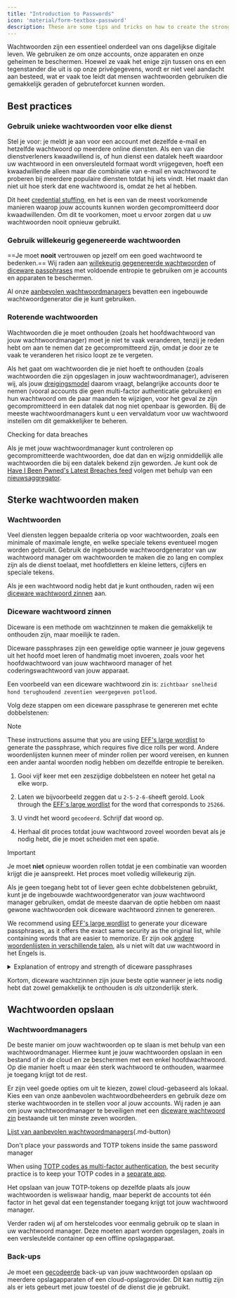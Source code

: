 ```yaml
---
title: "Introduction to Passwords"
icon: 'material/form-textbox-password'
description: These are some tips and tricks on how to create the strongest passwords and keep your accounts secure.
---
```


Wachtwoorden zijn een essentieel onderdeel van ons dagelijkse digitale leven. We gebruiken ze om onze accounts, onze apparaten en onze geheimen te beschermen. Hoewel ze vaak het enige zijn tussen ons en een tegenstander die uit is op onze privégegevens, wordt er niet veel aandacht aan besteed, wat er vaak toe leidt dat mensen wachtwoorden gebruiken die gemakkelijk geraden of gebruteforcet kunnen worden.

## Best practices

### Gebruik unieke wachtwoorden voor elke dienst

Stel je voor: je meldt je aan voor een account met dezelfde e-mail en hetzelfde wachtwoord op meerdere online diensten. Als een van die dienstverleners kwaadwillend is, of hun dienst een datalek heeft waardoor uw wachtwoord in een onversleuteld formaat wordt vrijgegeven, hoeft een kwaadwillende alleen maar die combinatie van e-mail en wachtwoord te proberen bij meerdere populaire diensten totdat hij iets vindt. Het maakt dan niet uit hoe sterk dat ene wachtwoord is, omdat ze het al hebben.

Dit heet [credential stuffing](https://en.wikipedia.org/wiki/Credential_stuffing), en het is een van de meest voorkomende manieren waarop jouw accounts kunnen worden gecompromitteerd door kwaadwillenden. Om dit te voorkomen, moet u ervoor zorgen dat u uw wachtwoorden nooit opnieuw gebruikt.

### Gebruik willekeurig gegenereerde wachtwoorden

==Je moet **nooit** vertrouwen op jezelf om een goed wachtwoord te bedenken.== Wij raden aan [willekeurig gegenereerde wachtwoorden](#passwords) of [diceware passphrases](#diceware-passphrases) met voldoende entropie te gebruiken om je accounts en apparaten te beschermen.

Al onze [aanbevolen wachtwoordmanagers](../passwords.md) bevatten een ingebouwde wachtwoordgenerator die je kunt gebruiken.

### Roterende wachtwoorden

Wachtwoorden die je moet onthouden (zoals het hoofdwachtwoord van jouw wachtwoordmanager) moet je niet te vaak veranderen, tenzij je reden hebt om aan te nemen dat ze gecompromitteerd zijn, omdat je door ze te vaak te veranderen het risico loopt ze te vergeten.

Als het gaat om wachtwoorden die je niet hoeft te onthouden (zoals wachtwoorden die zijn opgeslagen in jouw wachtwoordmanager), adviseren wij, als jouw [dreigingsmodel](threat-modeling.md) daarom vraagt, belangrijke accounts door te nemen (vooral accounts die geen multi-factor authenticatie gebruiken) en hun wachtwoord om de paar maanden te wijzigen, voor het geval ze zijn gecompromitteerd in een datalek dat nog niet openbaar is geworden. Bij de meeste wachtwoordmanagers kunt u een vervaldatum voor uw wachtwoord instellen om dit gemakkelijker te beheren.

<div class="admonition tip" markdown>
<p class="admonition-title">Checking for data breaches</p>

Als je met jouw wachtwoordmanager kunt controleren op gecompromitteerde wachtwoorden, doe dat dan en wijzig onmiddellijk alle wachtwoorden die bij een datalek bekend zijn geworden. Je kunt ook de [Have I Been Pwned's Latest Breaches feed](https://feeds.feedburner.com/HaveIBeenPwnedLatestBreaches) volgen met behulp van een [nieuwsaggregator](../news-aggregators.md).

</div>

## Sterke wachtwoorden maken

### Wachtwoorden

Veel diensten leggen bepaalde criteria op voor wachtwoorden, zoals een minimale of maximale lengte, en welke speciale tekens eventueel mogen worden gebruikt. Gebruik de ingebouwde wachtwoordgenerator van uw wachtwoord manager om wachtwoorden te maken die zo lang en complex zijn als de dienst toelaat, met hoofdletters en kleine letters, cijfers en speciale tekens.

Als je een wachtwoord nodig hebt dat je kunt onthouden, raden wij een [diceware wachtwoord zinnen](#diceware-passphrases) aan.

### Diceware wachtwoord zinnen

Diceware is een methode om wachtzinnen te maken die gemakkelijk te onthouden zijn, maar moeilijk te raden.

Diceware passphrases zijn een geweldige optie wanneer je jouw gegevens uit het hoofd moet leren of handmatig moet invoeren, zoals voor het hoofdwachtwoord van jouw wachtwoord manager of het coderingswachtwoord van jouw apparaat.

Een voorbeeld van een diceware wachtwoord zin is:  `zichtbaar snelheid hond terughoudend zeventien weergegeven potlood`.

Volg deze stappen om een diceware passphrase te genereren met echte dobbelstenen:

<div class="admonition Note" markdown>
<p class="admonition-title">Note</p>

These instructions assume that you are using [EFF's large wordlist](https://eff.org/files/2016/07/18/eff_large_wordlist.txt) to generate the passphrase, which requires five dice rolls per word. Andere woordenlijsten kunnen meer of minder rollen per woord vereisen, en kunnen een ander aantal woorden nodig hebben om dezelfde entropie te bereiken.

</div>

1. Gooi vijf keer met een zeszijdige dobbelsteen en noteer het getal na elke worp.

2. Laten we bijvoorbeeld zeggen dat u `2-5-2-6-6`heeft gerold. Look through the [EFF's large wordlist](https://eff.org/files/2016/07/18/eff_large_wordlist.txt) for the word that corresponds to `25266`.

3. U vindt het woord `gecodeerd`. Schrijf dat woord op.

4. Herhaal dit proces totdat jouw wachtwoord zoveel woorden bevat als je nodig hebt, die je moet scheiden met een spatie.

<div class="admonition warning" markdown>
<p class="admonition-title">Important</p>

Je moet **niet** opnieuw woorden rollen totdat je een combinatie van woorden krijgt die je aanspreekt. Het proces moet volledig willekeurig zijn.

</div>

Als je geen toegang hebt tot of liever geen echte dobbelstenen gebruikt, kunt je de ingebouwde wachtwoordgenerator van jouw wachtwoord manager gebruiken, omdat de meeste daarvan de optie hebben om naast gewone wachtwoorden ook diceware wachtwoord zinnen te genereren.

We recommend using [EFF's large wordlist](https://eff.org/files/2016/07/18/eff_large_wordlist.txt) to generate your diceware passphrases, as it offers the exact same security as the original list, while containing words that are easier to memorize. Er zijn ook [andere woordenlijsten in verschillende talen](https://theworld.com/~reinhold/diceware.html#Diceware%20in%20Other%20Languages|outline), als u niet wilt dat uw wachtwoord in het Engels is.

<details class="note" markdown>
<summary>Explanation of entropy and strength of diceware passphrases</summary>

To demonstrate how strong diceware passphrases are, we'll use the aforementioned seven word passphrase (`viewable fastness reluctant squishy seventeen shown pencil`) and [EFF's large wordlist](https://eff.org/files/2016/07/18/eff_large_wordlist.txt) as an example.

One metric to determine the strength of a diceware passphrase is how much entropy it has. The entropy per word in a diceware passphrase is calculated as <math> <mrow> <msub> <mtext>log</mtext> <mn>2</mn> </msub> <mo form="prefix" stretchy="false">(</mo> <mtext>WordsInList</mtext> <mo form="postfix" stretchy="false">)</mo> </mrow> </math> and the overall entropy of the passphrase is calculated as: <math> <mrow> <msub> <mtext>log</mtext> <mn>2</mn> </msub> <mo form="prefix" stretchy="false">(</mo> <msup> <mtext>WordsInList</mtext> <mtext>WordsInPhrase</mtext> </msup> <mo form="postfix" stretchy="false">)</mo> </mrow> </math>

Therefore, each word in the aforementioned list results in ~12.9 bits of entropy (<math> <mrow> <msub> <mtext>log</mtext> <mn>2</mn> </msub> <mo form="prefix" stretchy="false">(</mo> <mn>7776</mn> <mo form="postfix" stretchy="false">)</mo> </mrow> </math>), and a seven word passphrase derived from it has ~90.47 bits of entropy (<math> <mrow> <msub> <mtext>log</mtext> <mn>2</mn> </msub> <mo form="prefix" stretchy="false">(</mo> <msup> <mn>7776</mn> <mn>7</mn> </msup> <mo form="postfix" stretchy="false">)</mo> </mrow> </math>).

The [EFF's large wordlist](https://eff.org/files/2016/07/18/eff_large_wordlist.txt) contains 7776 unique words. To calculate the amount of possible passphrases, all we have to do is <math> <msup> <mtext>WordsInList</mtext> <mtext>WordsInPhrase</mtext> </msup> </math>, or in our case, <math><msup><mn>7776</mn><mn>7</mn></msup></math>.

Let's put all of this in perspective: A seven word passphrase using [EFF's large wordlist](https://eff.org/files/2016/07/18/eff_large_wordlist.txt) is one of ~1,719,070,799,748,422,500,000,000,000 possible passphrases.

Gemiddeld duurt het proberen van 50% van alle mogelijke combinaties om uw zin te raden. Met dat in gedachten, zelfs als uw tegenstander in staat is tot ~1.000.000.000.000 raden per seconde, zou het hem nog steeds ~27.255.689 jaar kosten om uw wachtwoord te raden. Zelfs als de volgende dingen waar zijn:

- Je tegenstander weet dat je de diceware-methode hebt gebruikt.
- Je tegenstander kent de specifieke woordenlijst die je gebruikt hebt.
- Jouw tegenstander weet hoeveel woorden jouw wachtwoord bevat.

</details>

Kortom, diceware wachtzinnen zijn jouw beste optie wanneer je iets nodig hebt dat zowel gemakkelijk te onthouden is *als* uitzonderlijk sterk.

## Wachtwoorden opslaan

### Wachtwoordmanagers

De beste manier om jouw wachtwoorden op te slaan is met behulp van een wachtwoordmanager. Hiermee kunt je jouw wachtwoorden opslaan in een bestand of in de cloud en ze beschermen met een enkel hoofdwachtwoord. Op die manier hoeft u maar één sterk wachtwoord te onthouden, waarmee je toegang krijgt tot de rest.

Er zijn veel goede opties om uit te kiezen, zowel cloud-gebaseerd als lokaal. Kies een van onze aanbevolen wachtwoordbeheerders en gebruik deze om sterke wachtwoorden in te stellen voor al jouw accounts. Wij raden je aan om jouw wachtwoordmanager te beveiligen met een [diceware wachtwoord zin](#diceware-passphrases) bestaande uit ten minste zeven woorden.

[Lijst van aanbevolen wachtwoordmanagers](../passwords.md ""){.md-button}

<div class="admonition warning" markdown>
<p class="admonition-title">Don't place your passwords and TOTP tokens inside the same password manager</p>

When using [TOTP codes as multi-factor authentication](multi-factor-authentication.md#time-based-one-time-password-totp), the best security practice is to keep your TOTP codes in a [separate app](../multi-factor-authentication.md).

Het opslaan van jouw TOTP-tokens op dezelfde plaats als jouw wachtwoorden is weliswaar handig, maar beperkt de accounts tot één factor in het geval dat een tegenstander toegang krijgt tot jouw wachtwoord manager.

Verder raden wij af om herstelcodes voor eenmalig gebruik op te slaan in uw wachtwoord manager. Deze moeten apart worden opgeslagen, zoals in een versleutelde container op een offline opslagapparaat.

</div>

### Back-ups

Je moet een [gecodeerde](../encryption.md) back-up van jouw wachtwoorden opslaan op meerdere opslagapparaten of een cloud-opslagprovider. Dit kan nuttig zijn als er iets gebeurt met jouw toestel of de dienst die je gebruikt.
